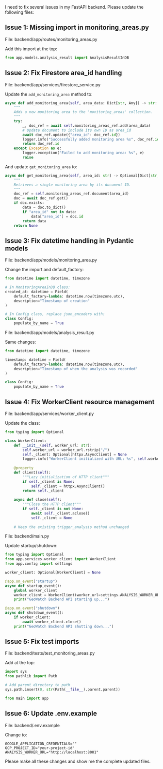I need to fix several issues in my FastAPI backend. Please update the following files:

## Issue 1: Missing import in monitoring_areas.py

File: backend/app/routes/monitoring_areas.py

Add this import at the top:
```python
from app.models.analysis_result import AnalysisResultInDB
```

## Issue 2: Fix Firestore area_id handling

File: backend/app/services/firestore_service.py

Update the `add_monitoring_area` method to:
```python
async def add_monitoring_area(self, area_data: Dict[str, Any]) -> str:
    """
    Adds a new monitoring area to the 'monitoring_areas' collection.
    """
    try:
        _, doc_ref = await self.monitoring_areas_ref.add(area_data)
        # Update document to include its own ID as area_id
        await doc_ref.update({"area_id": doc_ref.id})
        logger.info("Successfully added monitoring area %s", doc_ref.id)
        return doc_ref.id
    except Exception as e:
        logger.exception("Failed to add monitoring area: %s", e)
        raise
```

And update `get_monitoring_area` to:
```python
async def get_monitoring_area(self, area_id: str) -> Optional[Dict[str, Any]]:
    """
    Retrieves a single monitoring area by its document ID.
    """
    doc_ref = self.monitoring_areas_ref.document(area_id)
    doc = await doc_ref.get()
    if doc.exists:
        data = doc.to_dict()
        if "area_id" not in data:
            data["area_id"] = doc.id
        return data
    return None
```

## Issue 3: Fix datetime handling in Pydantic models

File: backend/app/models/monitoring_area.py

Change the import and default_factory:
```python
from datetime import datetime, timezone

# In MonitoringAreaInDB class:
created_at: datetime = Field(
    default_factory=lambda: datetime.now(timezone.utc),
    description="Timestamp of creation"
)

# In Config class, replace json_encoders with:
class Config:
    populate_by_name = True
```

File: backend/app/models/analysis_result.py

Same changes:
```python
from datetime import datetime, timezone

timestamp: datetime = Field(
    default_factory=lambda: datetime.now(timezone.utc),
    description="Timestamp of when the analysis was recorded"
)

class Config:
    populate_by_name = True
```

## Issue 4: Fix WorkerClient resource management

File: backend/app/services/worker_client.py

Update the class:
```python
from typing import Optional

class WorkerClient:
    def __init__(self, worker_url: str):
        self.worker_url = worker_url.rstrip("/")
        self._client: Optional[httpx.AsyncClient] = None
        logger.info("WorkerClient initialized with URL: %s", self.worker_url)
    
    @property
    def client(self):
        """Lazy initialization of HTTP client"""
        if self._client is None:
            self._client = httpx.AsyncClient()
        return self._client
    
    async def close(self):
        """Close the HTTP client"""
        if self._client is not None:
            await self._client.aclose()
            self._client = None
    
    # Keep the existing trigger_analysis method unchanged
```

File: backend/main.py

Update startup/shutdown:
```python
from typing import Optional
from app.services.worker_client import WorkerClient
from app.config import settings

worker_client: Optional[WorkerClient] = None

@app.on_event("startup")
async def startup_event():
    global worker_client
    worker_client = WorkerClient(worker_url=settings.ANALYSIS_WORKER_URL)
    print("GeoWatch Backend API starting up...")

@app.on_event("shutdown")
async def shutdown_event():
    if worker_client:
        await worker_client.close()
    print("GeoWatch Backend API shutting down...")
```

## Issue 5: Fix test imports

File: backend/tests/test_monitoring_areas.py

Add at the top:
```python
import sys
from pathlib import Path

# Add parent directory to path
sys.path.insert(0, str(Path(__file__).parent.parent))

from main import app
```

## Issue 6: Update .env.example

File: backend/.env.example

Change to:
```
GOOGLE_APPLICATION_CREDENTIALS=""
GCP_PROJECT_ID="your-project-id"
ANALYSIS_WORKER_URL="http://localhost:8001"
```

Please make all these changes and show me the complete updated files.